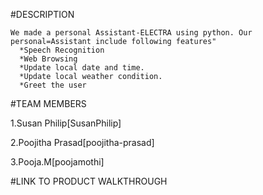 #DESCRIPTION

    We made a personal Assistant-ELECTRA using python. Our personal=Assistant include following features"
      *Speech Recognition
      *Web Browsing
      *Update local date and time.
      *Update local weather condition.
      *Greet the user
 
#TEAM MEMBERS

   1.Susan Philip[SusanPhilip]
   
   2.Poojitha Prasad[poojitha-prasad]
   
   3.Pooja.M[poojamothi]
   
#LINK TO PRODUCT WALKTHROUGH

